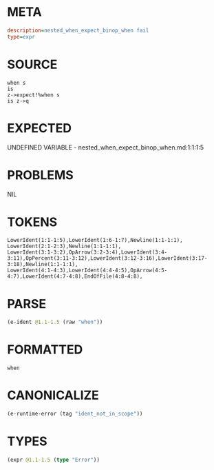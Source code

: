 # META
~~~ini
description=nested_when_expect_binop_when fail
type=expr
~~~
# SOURCE
~~~roc
when s
is
z->expect!%when s
is z->q
~~~
# EXPECTED
UNDEFINED VARIABLE - nested_when_expect_binop_when.md:1:1:1:5
# PROBLEMS
NIL
# TOKENS
~~~zig
LowerIdent(1:1-1:5),LowerIdent(1:6-1:7),Newline(1:1-1:1),
LowerIdent(2:1-2:3),Newline(1:1-1:1),
LowerIdent(3:1-3:2),OpArrow(3:2-3:4),LowerIdent(3:4-3:11),OpPercent(3:11-3:12),LowerIdent(3:12-3:16),LowerIdent(3:17-3:18),Newline(1:1-1:1),
LowerIdent(4:1-4:3),LowerIdent(4:4-4:5),OpArrow(4:5-4:7),LowerIdent(4:7-4:8),EndOfFile(4:8-4:8),
~~~
# PARSE
~~~clojure
(e-ident @1.1-1.5 (raw "when"))
~~~
# FORMATTED
~~~roc
when
~~~
# CANONICALIZE
~~~clojure
(e-runtime-error (tag "ident_not_in_scope"))
~~~
# TYPES
~~~clojure
(expr @1.1-1.5 (type "Error"))
~~~
